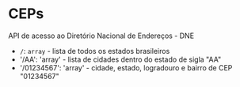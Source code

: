 # CEPs

API de acesso ao Diretório Nacional de Endereços - DNE

- `/`: `array` - lista de todos os estados brasileiros
- '/AA': 'array' - lista de cidades dentro do estado de sigla "AA"
- '/01234567': 'array' - cidade, estado, logradouro e bairro de CEP "01234567"
